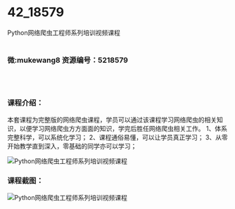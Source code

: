 # 42_18579
Python网络爬虫工程师系列培训视频课程
<br/></br>
<h3>微:mukewang8 资源编号：5218579</h3>
<br/></br>
<h3>课程介绍：</h3>
<p>本套课程为完整版的网络爬虫课程，学员可以通过该课程学习网络爬虫的相关知识，以便学习网络爬虫方方面面的知识，学完后胜任网络爬虫相关工作。 1、体系完整科学，可以系统化学习； 2、课程通俗易懂，可以让学员真正学习； 3、从零开始教学直到深入，零基础的同学亦可以学习；</p>
<p><img src="https://www.ko996.com/wp-content/uploads/img/2021/02/12345-7.jpg" alt="Python网络爬虫工程师系列培训视频课程"></p>
<div class="info-desc">
<h3>课程截图：</h3>
<p><img src="https://www.ko996.com/wp-content/uploads/img/2021/02/2-80.png" alt="Python网络爬虫工程师系列培训视频课程"></p>


			
</div>
